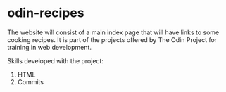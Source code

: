 # odin-recipes
The website will consist of a main index page that will have links to some cooking recipes. It is part of the projects offered by The Odin Project for training in web development.

Skills developed with the project:

1. HTML
2. Commits 

